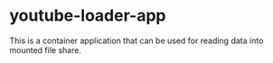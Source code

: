 # youtube-loader-app
This is a container application that can be used for reading data into mounted file share.
